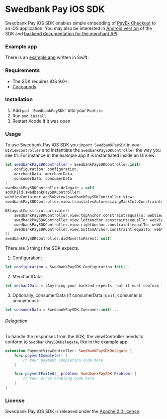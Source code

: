 # Swedbank Pay iOS SDK

Swedbank Pay iOS SDK enables simple embedding of [PayEx Checkout](https://developer.payex.com/xwiki/wiki/developer/view/Main/ecommerce/payex-checkout) to an iOS application. You may also be interested in [Android version](https://github.com/SwedbankPay/swedbank-pay-sdk-android) of the SDK and [backend documentation for the merchant API](https://github.com/SwedbankPay/swedbank-pay-sdk-mobile-example-merchant).

### Example app

There is an [example app](https://github.com/SwedbankPay/swedbank-pay-sdk-ios-example-app) written in Swift.

### Requirements

- The SDK requires iOS 9.0+.
- [Cocoapods](https://guides.cocoapods.org/using/getting-started.html)

### Installation

1. Add `pod 'SwedbankPaySDK'` into your `Podfile`
2. Run `pod install`
3. Restart Xcode if it was open

### Usage

To use Swedbank Pay iOS SDK you `import SwedbankPaySDK` in your `UIViewController` and instantiate the `SwedbankPaySDKController` the way you see fit. For instance in the example app it is instantiated inside an UIView:
```swift
let swedbankPaySDKController = SwedbankPaySDKController.init(
    configuration: configuration,
    merchantData: merchantData,
    consumerData: consumerData
)
swedbankPaySDKController.delegate = self
addChild(swedbankPaySDKController)
webViewContainer.addSubview(swedbankPaySDKController.view)
swedbankPaySDKController.view.translatesAutoresizingMaskIntoConstraints = false

NSLayoutConstraint.activate([
    swedbankPaySDKController.view.topAnchor.constraint(equalTo: webViewContainer.topAnchor),
    swedbankPaySDKController.view.leftAnchor.constraint(equalTo: webViewContainer.leftAnchor),
    swedbankPaySDKController.view.rightAnchor.constraint(equalTo: webViewContainer.rightAnchor),
    swedbankPaySDKController.view.bottomAnchor.constraint(equalTo: webViewContainer.bottomAnchor),
])
swedbankPaySDKController.didMove(toParent: self)
```

There are 3 things the SDK expects.

1. Configuration:
```swift
let configuration = SwedbankPaySDK.Configuration.init(...
```
2. MerchantData:
```swift
let mechantData = [Anything your backend expects, but it must conform to Encodable protocol]
```
3. Optionally, consumerData (if consumerData is `nil`, consumer is anonymous):
```swift
let consumerData = SwedbankPaySDK.Consumer.init(...
```

###### Delegation

To handle the responses from the SDK, the viewController needs to conform to `SwedbankPaySDKDelegate`, like in the example app:
```swift
extension PaymentViewController: SwedbankPaySDKDelegate {
    func paymentComplete() {
        // Your payment completion code here
    }

    func paymentFailed(_ problem: SwedbankPaySDK.Problem) {
        // Your error handling code here
    }
}
```

### License

Swedbank Pay iOS SDK is released under the [Apache 2.0 license](LICENSE).
